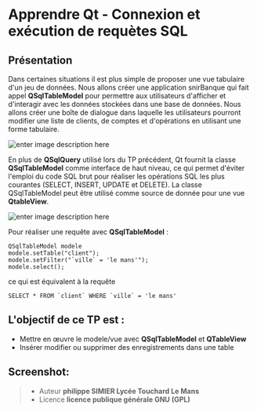 ﻿Apprendre Qt  -   Connexion et exécution de requètes SQL 
================
Présentation
----
Dans certaines situations il est plus simple de proposer une vue tabulaire d'un jeu de données.  Nous allons créer une application snirBanque qui fait appel **QSqlTableModel** pour permettre aux utilisateurs d'afficher et d'interagir avec les données stockées dans une base de données.  Nous allons créer une boîte de dialogue dans laquelle les utilisateurs pourront modifier une liste de clients, de comptes et d'opérations en utilisant une forme tabulaire.

![enter image description here](https://lh3.googleusercontent.com/-Sl7zHU5gNGg/WgiGCLbwZQI/AAAAAAAANIE/p0pQyS0kAKQSQVcYoWT5XlrmpldDi0YegCLcBGAs/s0/Capture.PNG "Capture.PNG")

En plus de **QSqlQuery** utilisé lors du TP précédent, Qt fournit la classe       **QSqlTableModel** comme interface de haut niveau, ce qui permet d'éviter l'emploi du code SQL brut pour réaliser les opérations SQL les plus courantes (SELECT, INSERT, UPDATE et DELETE). La classe QSqlTableModel peut être utilisé comme source de donnée pour une vue **QtableView**. 

![enter image description here](https://lh3.googleusercontent.com/-Cv1TagFIoQY/WgiHk4AhjCI/AAAAAAAANIU/Te5LNoV-Hg0_agnqtSxNeyAlbKVC_wQRACLcBGAs/s0/Concepteur.PNG "Concepteur.PNG")

Pour réaliser une requête avec **QSqlTableModel**  :

    QSqlTableModel modele
    modele.setTable("client");
    modele.setFilter("`ville` = 'le mans'");
    modele.select();
   ce qui est équivalent à la requête 

    SELECT * FROM `client` WHERE `ville` = 'le mans' 
    
    

 
L'objectif de ce TP est :
---
 - Mettre en œuvre le modele/vue avec **QSqlTableModel** et **QTableView**
 - Insérer modifier ou supprimer des enregistrements dans une table
 
Screenshot:
----

> - Auteur  **philippe SIMIER Lycée Touchard Le Mans**
> - Licence  **licence publique générale GNU (GPL)**
